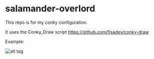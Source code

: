 # salamander-overlord

This repo is for my conky configuration.

It uses the Conky_Draw script https://github.com/fisadev/conky-draw

Example:

![alt tag](https://github.com/SanderSalamander/salamander-overlord/blob/master/example.png)
